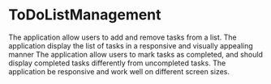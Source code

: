 # ToDoListManagement
The application  allow users to add and remove tasks from a list.
The application  display the list of tasks in a responsive and visually appealing manner
The application  allow users to mark tasks as completed, and should display completed tasks differently from uncompleted tasks.
The application  be responsive and work well on different screen sizes.
